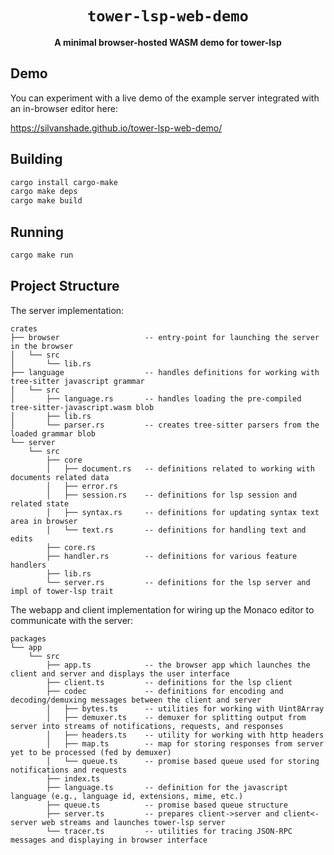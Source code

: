 <div align="center">
  <h1><code>tower-lsp-web-demo</code></h1>
  <p>
    <strong>A minimal browser-hosted WASM demo for tower-lsp</strong>
  </p>
</div>

## Demo

You can experiment with a live demo of the example server integrated with an in-browser editor here:

https://silvanshade.github.io/tower-lsp-web-demo/

## Building

```sh
cargo install cargo-make
cargo make deps
cargo make build
```

## Running

```sh
cargo make run
```

## Project Structure

The server implementation:

```
crates
├── browser                   -- entry-point for launching the server in the browser
│   └── src
│       └── lib.rs
├── language                  -- handles definitions for working with tree-sitter javascript grammar
│   └── src
│       ├── language.rs       -- handles loading the pre-compiled tree-sitter-javascript.wasm blob
│       ├── lib.rs
│       └── parser.rs         -- creates tree-sitter parsers from the loaded grammar blob
└── server
    └── src
        ├── core
        │   ├── document.rs   -- definitions related to working with documents related data
        │   ├── error.rs
        │   ├── session.rs    -- definitions for lsp session and related state
        │   ├── syntax.rs     -- definitions for updating syntax text area in browser
        │   └── text.rs       -- definitions for handling text and edits
        ├── core.rs
        ├── handler.rs        -- definitions for various feature handlers
        ├── lib.rs
        └── server.rs         -- definitions for the lsp server and impl of tower-lsp trait
```

The webapp and client implementation for wiring up the Monaco editor to  communicate with the server:

```
packages
└── app
    └── src
        ├── app.ts            -- the browser app which launches the client and server and displays the user interface
        ├── client.ts         -- definitions for the lsp client
        ├── codec             -- definitions for encoding and decoding/demuxing messages between the client and server
        │   ├── bytes.ts      -- utilities for working with Uint8Array
        │   ├── demuxer.ts    -- demuxer for splitting output from server into streams of notifications, requests, and responses
        │   ├── headers.ts    -- utility for working with http headers
        │   ├── map.ts        -- map for storing responses from server yet to be processed (fed by demuxer)
        │   └── queue.ts      -- promise based queue used for storing notifications and requests
        ├── index.ts
        ├── language.ts       -- definition for the javascript language (e.g., language id, extensions, mime, etc.)
        ├── queue.ts          -- promise based queue structure
        ├── server.ts         -- prepares client->server and client<-server web streams and launches tower-lsp server
        └── tracer.ts         -- utilities for tracing JSON-RPC messages and displaying in browser interface
```

